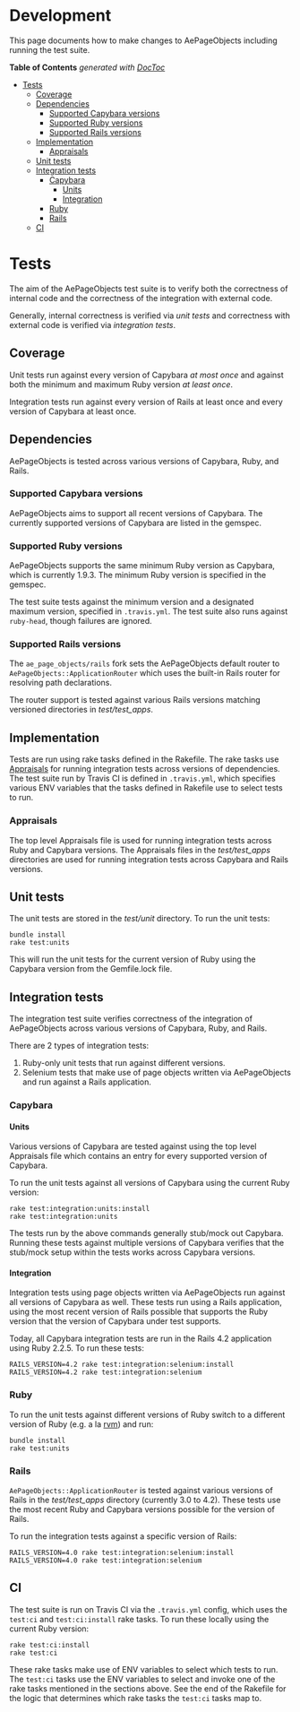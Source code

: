 # Development

This page documents how to make changes to AePageObjects including running the test suite.
 
<!-- START doctoc generated TOC please keep comment here to allow auto update -->
<!-- DON'T EDIT THIS SECTION, INSTEAD RE-RUN doctoc TO UPDATE -->
**Table of Contents**  *generated with [DocToc](https://github.com/thlorenz/doctoc)*

- [Tests](#tests)
  - [Coverage](#coverage)
  - [Dependencies](#dependencies)
    - [Supported Capybara versions](#supported-capybara-versions)
    - [Supported Ruby versions](#supported-ruby-versions)
    - [Supported Rails versions](#supported-rails-versions)
  - [Implementation](#implementation)
    - [Appraisals](#appraisals)
  - [Unit tests](#unit-tests)
  - [Integration tests](#integration-tests)
    - [Capybara](#capybara)
      - [Units](#units)
      - [Integration](#integration)
    - [Ruby](#ruby)
    - [Rails](#rails)
  - [CI](#ci)

<!-- END doctoc generated TOC please keep comment here to allow auto update -->

# Tests

The aim of the AePageObjects test suite is to verify both the correctness of internal code and the correctness of
the integration with external code.

Generally, internal correctness is verified via _unit tests_ and correctness with external code is verified via _integration tests_.

## Coverage

Unit tests run against every version of Capybara _at most once_ and against both the minimum and maximum Ruby version _at least once_.

Integration tests run against every version of Rails at least once and every version of Capybara at least once. 

## Dependencies

AePageObjects is tested across various versions of Capybara, Ruby, and Rails. 

### Supported Capybara versions

AePageObjects aims to support all recent versions of Capybara. The currently supported versions of Capybara are listed
in the gemspec.
 
### Supported Ruby versions

AePageObjects supports the same minimum Ruby version as Capybara, which is currently 1.9.3. The minimum Ruby version
is specified in the gemspec.

The test suite tests against the minimum version and a designated maximum version, specified in `.travis.yml`. The test
suite also runs against `ruby-head`, though failures are ignored.

### Supported Rails versions

The `ae_page_objects/rails` fork sets the AePageObjects default router to `AePageObjects::ApplicationRouter` which uses
the built-in Rails router for resolving path declarations.

The router support is tested against various Rails versions matching versioned directories in _test/test_apps_.


## Implementation
 
Tests are run using rake tasks defined in the Rakefile. The rake tasks use [Appraisals](https://github.com/thoughtbot/appraisal)
for running integration tests across versions of dependencies. The test suite run by Travis CI is defined in `.travis.yml`,
which specifies various ENV variables that the tasks defined in Rakefile use to select tests to run.

### Appraisals

The top level Appraisals file is used for running integration tests across Ruby and Capybara versions. The Appraisals
files in the _test/test_apps_ directories are used for running integration tests across Capybara and Rails versions.


## Unit tests

The unit tests are stored in the _test/unit_ directory. To run the unit tests:
 
```
bundle install
rake test:units
```

This will run the unit tests for the current version of Ruby using the Capybara version from the Gemfile.lock file. 

## Integration tests

The integration test suite verifies correctness of the integration of AePageObjects across various versions of Capybara, Ruby, and Rails.

There are 2 types of integration tests:

1. Ruby-only unit tests that run against different versions.
2. Selenium tests that make use of page objects written via AePageObjects and run against a Rails application.
 
### Capybara

#### Units

Various versions of Capybara are tested against using the top level Appraisals file which contains an entry for every supported
version of Capybara.

To run the unit tests against all versions of Capybara using the current Ruby version:

```
rake test:integration:units:install
rake test:integration:units
```

The tests run by the above commands generally stub/mock out Capybara. Running these tests against multiple versions of Capybara verifies 
that the stub/mock setup within the tests works across Capybara versions.

#### Integration

Integration tests using page objects written via AePageObjects run against all versions of Capybara as well. These tests run using a Rails
application, using the most recent version of Rails possible that supports the Ruby version that the version of Capybara under test supports.

Today, all Capybara integration tests are run in the Rails 4.2 application using Ruby 2.2.5. To run these tests:

```
RAILS_VERSION=4.2 rake test:integration:selenium:install
RAILS_VERSION=4.2 rake test:integration:selenium
```


### Ruby

To run the unit tests against different versions of Ruby switch to a different version of Ruby (e.g. a la [rvm](https://rvm.io/))
and run:

```
bundle install
rake test:units
```

### Rails

`AePageObjects::ApplicationRouter` is tested against various versions of Rails in the _test/test_apps_ directory (currently 3.0 to 4.2).
These tests use the most recent Ruby and Capybara versions possible for the version of Rails.
 
To run the integration tests against a specific version of Rails: 

```
RAILS_VERSION=4.0 rake test:integration:selenium:install
RAILS_VERSION=4.0 rake test:integration:selenium
```

## CI

The test suite is run on Travis CI via the `.travis.yml` config, which uses the `test:ci` and `test:ci:install` rake tasks. To run these
locally using the current Ruby version:

```
rake test:ci:install
rake test:ci
```

These rake tasks make use of ENV variables to select which tests to run. The `test:ci` tasks use the ENV variables to select and invoke one of
the rake tasks mentioned in the sections above. See the end of the Rakefile for the logic that determines which rake tasks the `test:ci` tasks map to.
